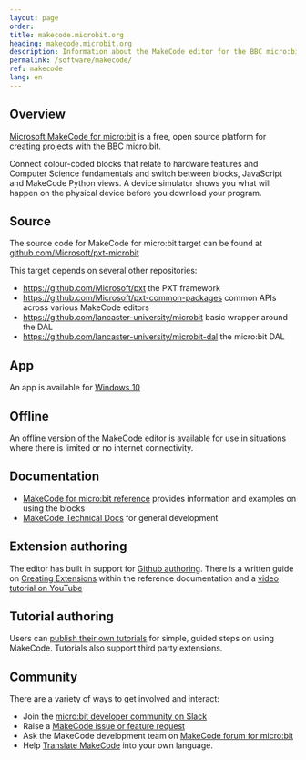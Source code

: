 ```yaml
---
layout: page
order:
title: makecode.microbit.org
heading: makecode.microbit.org
description: Information about the MakeCode editor for the BBC micro:bit
permalink: /software/makecode/
ref: makecode
lang: en
---
```


## Overview

[Microsoft MakeCode for micro:bit](https://makecode.microbit.org) is a free, open source platform for creating projects with the BBC micro:bit.

Connect colour-coded blocks that relate to hardware features and Computer Science fundamentals and switch between blocks, JavaScript and MakeCode Python views. A device simulator shows you what will happen on the physical device before you download your program.

## Source

The source code for MakeCode for micro:bit target can be found at [github.com/Microsoft/pxt-microbit](https://github.com/Microsoft/pxt-microbit)

This target depends on several other repositories:

- <https://github.com/Microsoft/pxt> the PXT framework
- <https://github.com/Microsoft/pxt-common-packages> common APIs across various MakeCode editors
- <https://github.com/lancaster-university/microbit> basic wrapper around the DAL
- <https://github.com/lancaster-university/microbit-dal> the micro:bit DAL

## App

An app is available for [Windows 10](https://www.microsoft.com/en-gb/p/makecode-for-micro-bit/9pjc7sv48lcx?rtc=1&activetab=pivot:overviewtab)

## Offline

 An [offline version of the MakeCode editor](https://makecode.microbit.org/offline) is available for use in situations where there is limited or no internet connectivity.

## Documentation

- [MakeCode for micro:bit reference](https://makecode.microbit.org/reference) provides information and examples on using the blocks
- [MakeCode Technical Docs](https://makecode.com/docs) for general development

## Extension authoring

The editor has built in support for [Github authoring](https://makecode.com/blog/github-packages). There is a written guide on [Creating Extensions](https://makecode.com/extensions/getting-started) within the reference documentation and a [video tutorial on YouTube](https://www.youtube.com/watch?v=ztrm4XehfGo&list=PLMMBk9hE-SepwjCAK7cY-jvq6KeQKda8x)

## Tutorial authoring

Users can [publish their own tutorials](https://makecode.com/writing-docs/user-tutorials) for simple, guided steps on using MakeCode. Tutorials also support third party extensions.

## Community

There are a variety of ways to get involved and interact:

- Join the [micro:bit developer community on Slack](../../community/)
- Raise a [MakeCode issue or feature request](https://github.com/Microsoft/pxt-microbit/issues)
- Ask the MakeCode development team on [MakeCode forum for micro:bit](https://forum.makecode.com/c/microbit/11)
- Help [Translate MakeCode](https://makecode.com/translate) into your own language.
